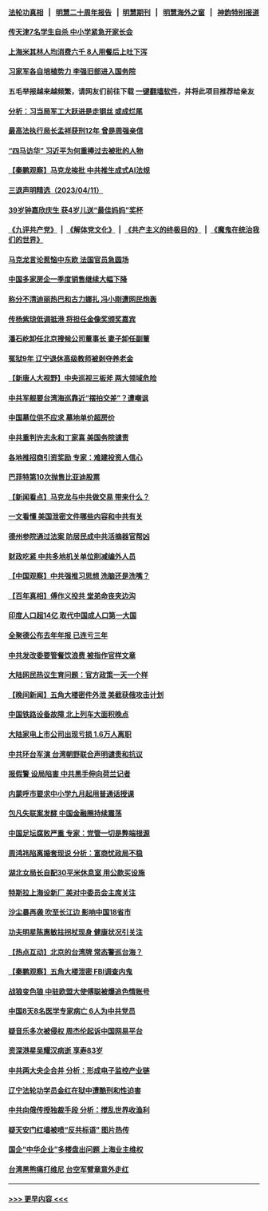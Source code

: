 #### [法轮功真相](https://github.com/gfw-breaker/truth/blob/master/README.md?t=0) &nbsp;&nbsp;|&nbsp;&nbsp; [明慧二十周年报告](https://github.com/gfw-breaker/mh-reports/blob/master/README.md?t=0) &nbsp;&nbsp;|&nbsp;&nbsp;[明慧期刊](https://github.com/gfw-breaker/mh-qikan) &nbsp;&nbsp;|&nbsp;&nbsp; [明慧海外之窗](https://github.com/gfw-breaker/mh-news/blob/master/README.md?t=0) &nbsp;&nbsp;|&nbsp;&nbsp; [神韵特别报道](https://github.com/gfw-breaker/mh-news/blob/master/shenyun.md?t=0)
#### [传天津7名学生自杀 中小学紧急开家长会](../pages/nsc413/n13970911.md?t=04121843) 
#### [上海米其林人均消费六千 8人用餐后上吐下泻](../pages/nsc413/n13970848.md?t=04121843) 
#### [习家军各自培植势力 李强旧部进入国务院](../pages/nsc413/n13970861.md?t=04121843) 
#### 五毛举报越来越频繁，请网友们前往下载 [一键翻墙软件](https://github.com/gfw-breaker/ssr-accounts)，并将此项目推荐给亲友
#### [分析：习当局军工大跃进是走钢丝 或成烂尾](../pages/nsc413/n13970620.md?t=04121843) 
#### [最高法执行局长孟祥获刑12年 曾是周强亲信](../pages/nsc413/n13970851.md?t=04121843) 
#### [“四马访华” 习近平为何重捧过去被批的人物](../pages/nsc413/n13970643.md?t=04121843) 
#### [【秦鹏观察】马克龙挨批 中共推生成式AI法规](../pages/nsc413/n13970698.md?t=04121843) 
#### [三退声明精选（2023/04/11）](../pages/nsc413/n13970859.md?t=04121843) 
#### [39岁钟嘉欣庆生 获4岁儿送“最佳妈妈”奖杯](../pages/nsc413/n13970772.md?t=04121843) 
#### [《九评共产党》](https://github.com/begood0513/9ping.md/blob/master/README.md) &nbsp;|&nbsp; [《解体党文化》](../../../../jtdwh.md/blob/master/README.md)  &nbsp;|&nbsp; [《共产主义的终极目的》](../../../../gczydzjmd.md/blob/master/README.md) &nbsp;|&nbsp; [《魔鬼在统治我们的世界》](../../../../mgztzwmdsj.md/blob/master/README.md) 
#### [马克龙言论惹恼中东欧 法国官员急圆场](../pages/nsc413/n13970717.md?t=04121843) 
#### [中国多家房企一季度销售继续大幅下降](../pages/nsc413/n13970756.md?t=04121843) 
#### [称分不清迪丽热巴和古力娜扎 冯小刚遭网民炮轰](../pages/nsc413/n13970684.md?t=04121843) 
#### [传杨紫琼低调抵港 将担任金像奖颁奖嘉宾](../pages/nsc413/n13970723.md?t=04121843) 
#### [潘石屹卸任北京搜候公司董事长 妻子卸任副董](../pages/nsc413/n13970687.md?t=04121843) 
#### [冤狱9年 辽宁退休高级教师被剥夺养老金](../pages/nsc413/n13969844.md?t=04121843) 
#### [【新唐人大视野】中央巡视三板斧 两大领域危险](../pages/nsc413/n13970694.md?t=04121843) 
#### [中共军舰要台湾海巡靠近“摆拍交差”？遭嘲讽](../pages/nsc413/n13970370.md?t=04121843) 
#### [中国墓位供不应求 墓地单价超房价](../pages/nsc413/n13969889.md?t=04121843) 
#### [中共重判许志永和丁家喜 美国务院谴责](../pages/nsc413/n13970667.md?t=04121843) 
#### [各地推招商引资奖励 专家：难建投资人信心](../pages/nsc413/n13970371.md?t=04121843) 
#### [巴菲特第10次抛售比亚迪股票](../pages/nsc413/n13970661.md?t=04121843) 
#### [【新闻看点】马克龙与中共做交易 带来什么？](../pages/nsc413/n13970144.md?t=04121843) 
#### [一文看懂 美国泄密文件哪些内容和中共有关](../pages/nsc413/n13970630.md?t=04121843) 
#### [德州参院通过法案 防居民成中共活摘器官帮凶](../pages/nsc413/n13970463.md?t=04121843) 
#### [财政吃紧 中共多地机关单位削减编外人员](../pages/nsc413/n13970364.md?t=04121843) 
#### [【中国观察】中共强推习思想 洗脑还是洗嘴？](../pages/nsc413/n13970329.md?t=04121843) 
#### [【百年真相】傅作义投共 堂弟命丧夹边沟](../pages/nsc413/n13967647.md?t=04121843) 
#### [印度人口超14亿 取代中国成人口第一大国](../pages/nsc413/n13970434.md?t=04121843) 
#### [全聚德公布去年年报 已连亏三年](../pages/nsc413/n13970350.md?t=04121843) 
#### [中共发改委要管餐饮浪费 被指作官样文章](../pages/nsc413/n13970244.md?t=04121843) 
#### [大陆网民热议生育问题：官方政策一天一个样](../pages/nsc413/n13970263.md?t=04121843) 
#### [【晚间新闻】五角大楼密件外泄 美截获俄攻击计划](../pages/nsc413/n13970351.md?t=04121843) 
#### [中国铁路设备故障 北上列车大面积晚点](../pages/nsc413/n13970310.md?t=04121843) 
#### [大陆家电上市公司出现亏损 1.6万人离职](../pages/nsc413/n13970213.md?t=04121843) 
#### [中共环台军演 台湾朝野联合声明谴责和抗议](../pages/nsc413/n13970145.md?t=04121843) 
#### [报假警 设局陷害 中共黑手伸向荷兰记者](../pages/nsc413/n13970125.md?t=04121843) 
#### [内蒙呼市要求中小学九月起用普通话授课](../pages/nsc413/n13970122.md?t=04121843) 
#### [包凡失联案发酵 中国金融圈持续震荡](../pages/nsc413/n13970306.md?t=04121843) 
#### [中国足坛腐败严重 专家：党管一切是弊端根源](../pages/nsc413/n13970146.md?t=04121843) 
#### [周鸿祎陷离婚套现说 分析：富商忧政局不稳](../pages/nsc413/n13970112.md?t=04121843) 
#### [湖北女局长自配30平米休息室 用公款买设施](../pages/nsc413/n13970097.md?t=04121843) 
#### [特斯拉上海设新厂 美对中委员会主席关注](../pages/nsc413/n13970120.md?t=04121843) 
#### [沙尘暴再袭 吹至长江边 影响中国18省市](../pages/nsc413/n13970109.md?t=04121843) 
#### [功夫明星陈惠敏拄拐杖现身 健康状况引关注](../pages/nsc413/n13970011.md?t=04121843) 
#### [【热点互动】北京的台湾牌 常态警巡台海？](../pages/nsc413/n13970025.md?t=04121843) 
#### [【秦鹏观察】五角大楼泄密 FBI调查内鬼](../pages/nsc413/n13969979.md?t=04121843) 
#### [战狼变色狼 中驻欧盟大使傅聪被爆追色情账号](../pages/nsc413/n13969995.md?t=04121843) 
#### [中国8天8名医学专家病亡 6人为中共党员](../pages/nsc413/n13970005.md?t=04121843) 
#### [疑音乐多次被侵权 周杰伦起诉中国网易平台](../pages/nsc413/n13969937.md?t=04121843) 
#### [资深港星吴耀汉病逝 享寿83岁](../pages/nsc413/n13969978.md?t=04121843) 
#### [中共两大央企合并 分析：形成电子监控产业链](../pages/nsc413/n13969990.md?t=04121843) 
#### [辽宁法轮功学员金红在狱中遭酷刑和性迫害](../pages/nsc413/n13969049.md?t=04121843) 
#### [中共向俄传授独裁手段 分析：搅乱世界收渔利](../pages/nsc413/n13969962.md?t=04121843) 
#### [疑天安门红墙被喷“反共标语” 图片热传](../pages/nsc413/n13969865.md?t=04121843) 
#### [国企“中华企业”多楼盘出问题 上海业主维权](../pages/nsc413/n13969760.md?t=04121843) 
#### [台湾黑熊痛打维尼 台空军臂章意外走红](../pages/nsc413/n13969935.md?t=04121843) 

----
#### [ >>> 更早内容 <<< ](../indexes/nsc413-earlier.md)

